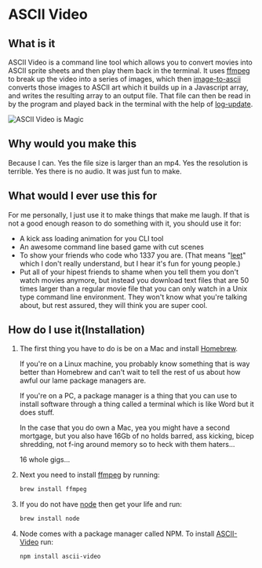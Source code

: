 # ASCII Video


## What is it

ASCII Video is a command line tool which allows you to convert movies into ASCII sprite sheets and then play them back in the terminal. It uses [ffmpeg](https://ffmpeg.org/) to break up the video into a series of images, which then [image-to-ascii](https://github.com/IonicaBizau/image-to-ascii) converts those images to ASCII art which it builds up in a Javascript array, and writes the resulting array to an output file. That file can then be read in by the program and played back in the terminal with the help of [log-update](https://github.com/sindresorhus/log-update).

![ASCII Video is Magic](./out.gif?raw=true "Demo Video")

## Why would you make this

Because I can. Yes the file size is larger than an mp4. Yes the resolution is terrible. Yes there is no audio. It was just fun to make.

## What would I ever use this for

For me personally, I just use it to make things that make me laugh. If that is not a good enough reason to do something with it, you should use it for:

* A kick ass loading animation for you CLI tool
* An awesome command line based game with cut scenes
* To show your friends who code who 1337 you are. (That means "[leet](https://www.youtube.com/watch?v=dQw4w9WgXcQ)" which I don't really understand, but I hear it's fun for young people.)
* Put all of your hipest friends to shame when you tell them you don't watch movies anymore, but instead you download text files that are 50 times larger than a regular movie file that you can only watch in a Unix type command line environment. They won't know what you're talking about, but rest assured, they will think you are super cool.

## How do I use it(Installation)

1. The first thing you have to do is be on a Mac and install [Homebrew](https://brew.sh/).

    If you're on a Linux machine, you probably know something that is way better than Homebrew and can't wait to tell the rest of us about how awful our lame package managers are.

    If you're on a PC, a package manager is a thing that you can use to install software through a thing called a terminal which is like Word but it does stuff.

    In the case that you do own a Mac, yea you might have a second mortgage, but you also have 16Gb of no holds barred, ass kicking, bicep shredding, not f-ing around memory so to heck with them haters...

    16 whole gigs...

2. Next you need to install [ffmpeg](https://ffmpeg.org/) by running:
    ```bash
    brew install ffmpeg
    ```
3. If you do not have [node](https://nodejs.org/en/) then get your life and run:
    ```bash
    brew install node
    ```
4. Node comes with a package manager called NPM. To install [ASCII-Video](https://github.com/fossage/ASCII-Video) run:
    ```bash
    npm install ascii-video
    ```



